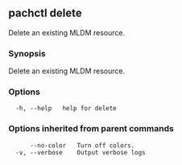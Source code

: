 ## pachctl delete

Delete an existing MLDM resource.

### Synopsis

Delete an existing MLDM resource.

### Options

```
  -h, --help   help for delete
```

### Options inherited from parent commands

```
      --no-color   Turn off colors.
  -v, --verbose    Output verbose logs
```

